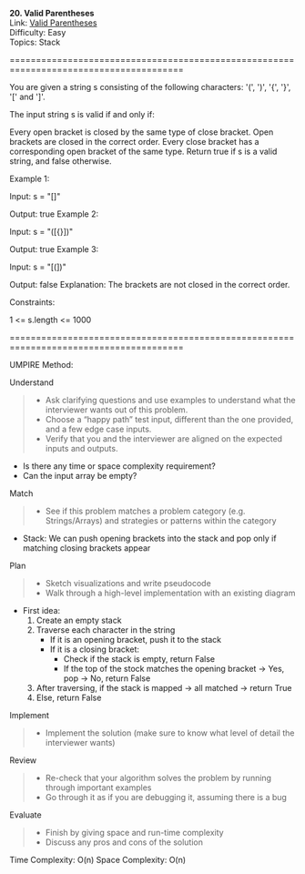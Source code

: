 **20. Valid Parentheses**  
Link: [Valid Parentheses](https://neetcode.io/problems/validate-parentheses?list=neetcode150)  
Difficulty: Easy  
Topics: Stack

=======================================================================================

You are given a string s consisting of the following characters: '(', ')', '{', '}', '[' and ']'.

The input string s is valid if and only if:

Every open bracket is closed by the same type of close bracket.
Open brackets are closed in the correct order.
Every close bracket has a corresponding open bracket of the same type.
Return true if s is a valid string, and false otherwise.

Example 1:

Input: s = "[]"

Output: true
Example 2:

Input: s = "([{}])"

Output: true
Example 3:

Input: s = "[(])"

Output: false
Explanation: The brackets are not closed in the correct order.

Constraints:

1 <= s.length <= 1000

=======================================================================================

UMPIRE Method:

Understand
> - Ask clarifying questions and use examples to understand what the interviewer wants out of this problem.
> - Choose a “happy path” test input, different than the one provided, and a few edge case inputs.
> - Verify that you and the interviewer are aligned on the expected inputs and outputs.
- Is there any time or space complexity requirement? 
- Can the input array be empty?
  
Match
> - See if this problem matches a problem category (e.g. Strings/Arrays) and strategies or patterns within the category
- Stack: We can push opening brackets into the stack and pop only if matching closing brackets appear

Plan
> - Sketch visualizations and write pseudocode
> - Walk through a high-level implementation with an existing diagram
- First idea:
  1. Create an empty stack
  2. Traverse each character in the string
     - If it is an opening bracket, push it to the stack
     - If it is a closing bracket:
       - Check if the stack is empty, return False
       - If the top of the stock matches the opening bracket -> Yes, pop -> No, return False
  3. After traversing, if the stack is mapped -> all matched -> return True
  4. Else, return False
  
Implement
> - Implement the solution (make sure to know what level of detail the interviewer wants)

Review
> - Re-check that your algorithm solves the problem by running through important examples
> - Go through it as if you are debugging it, assuming there is a bug

Evaluate
> - Finish by giving space and run-time complexity
> - Discuss any pros and cons of the solution


Time Complexity: O(n)
Space Complexity: O(n)

